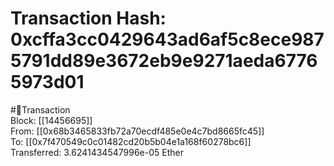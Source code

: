 
Transaction Hash: 0xcffa3cc0429643ad6af5c8ece9875791dd89e3672eb9e9271aeda67765973d01
====================================================================================
  
#💸Transaction  
Block: [[14456695]]  
From: [[0x68b3465833fb72a70ecdf485e0e4c7bd8665fc45]]  
To: [[0x7f470549c0c01482cd20b5b04e1a168f60278bc6]]  
Transferred: 3.6241434547996e-05 Ether